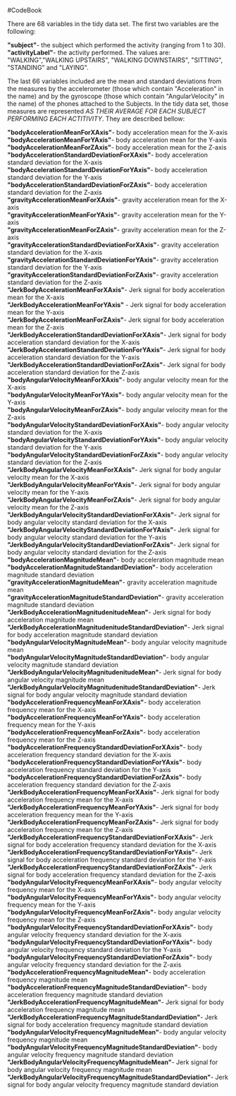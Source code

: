 #CodeBook

There are 68 variables in the tidy data set. The first two variables are the following:  

**"subject"**- the subject which performed the activity (ranging from 1 to 30).  
**"activityLabel"**- the activity performed. The values are:  "WALKING","WALKING UPSTAIRS", "WALKING DOWNSTAIRS", "SITTING", "STANDING" and "LAYING".
 

The last 66 variables included are the mean and standard deviations from the measures by the accelerometer (those which contain "Acceleration" in the name) and by the gyroscope (those which contain "AngularVelocity" in the name) of the phones attached to the Subjects. In the tidy data set, those measures are represented *AS THEIR AVERAGE FOR EACH SUBJECT PERFORMING EACH ACTITIVITY*. They are described bellow:
 
**"bodyAccelerationMeanForXAxis"**- body acceleration mean for the X-axis  
**"bodyAccelerationMeanForYAxis"**- body acceleration mean for the Y-axis  
**"bodyAccelerationMeanForZAxis"**- body acceleration mean for the Z-axis  
**"bodyAccelerationStandardDeviationForXAxis"**- body acceleration standard deviation for the X-axis  
**"bodyAccelerationStandardDeviationForYAxis"**- body acceleration standard deviation for the Y-axis  
**"bodyAccelerationStandardDeviationForZAxis"**- body acceleration standard deviation for the Z-axis  
**"gravityAccelerationMeanForXAxis"**- gravity acceleration mean for the X-axis  
**"gravityAccelerationMeanForYAxis"**- gravity acceleration mean for the Y-axis  
**"gravityAccelerationMeanForZAxis"**- gravity acceleration mean for the Z-axis  
**"gravityAccelerationStandardDeviationForXAxis"**- gravity acceleration standard deviation for the X-axis  
**"gravityAccelerationStandardDeviationForYAxis"**- gravity acceleration standard deviation for the Y-axis  
**"gravityAccelerationStandardDeviationForZAxis"**- gravity acceleration standard deviation for the Z-axis  
**"JerkBodyAccelerationMeanForXAxis"**- Jerk signal for body acceleration mean for the X-axis  
**"JerkBodyAccelerationMeanForYAxis"** - Jerk signal for body acceleration mean for the Y-axis  
**"JerkBodyAccelerationMeanForZAxis"**- Jerk signal for body acceleration mean for the Z-axis  
**"JerkBodyAccelerationStandardDeviationForXAxis"**- Jerk signal for body acceleration standard deviation for the X-axis  
**"JerkBodyAccelerationStandardDeviationForYAxis"**- Jerk signal for body acceleration standard deviation for the Y-axis  
**"JerkBodyAccelerationStandardDeviationForZAxis"**- Jerk signal for body acceleration standard deviation for the Z-axis  
**"bodyAngularVelocityMeanForXAxis"**- body angular velocity mean for the X-axis  
**"bodyAngularVelocityMeanForYAxis"**- body angular velocity mean for the Y-axis  
**"bodyAngularVelocityMeanForZAxis"**- body angular velocity mean for the Z-axis  
**"bodyAngularVelocityStandardDeviationForXAxis"**- body angular velocity standard deviation for the X-axis                
**"bodyAngularVelocityStandardDeviationForYAxis"**- body angular velocity standard deviation for the Y-axis  
**"bodyAngularVelocityStandardDeviationForZAxis"**- body angular velocity standard deviation for the Z-axis  
**"JerkBodyAngularVelocityMeanForXAxis"**- Jerk signal for body angular velocity mean for the X-axis  
**"JerkBodyAngularVelocityMeanForYAxis"**- Jerk signal for body angular velocity mean for the Y-axis  
**"JerkBodyAngularVelocityMeanForZAxis"**- Jerk signal for body angular velocity mean for the Z-axis  
**"JerkBodyAngularVelocityStandardDeviationForXAxis"**- Jerk signal for body angular velocity standard deviation for the X-axis  
**"JerkBodyAngularVelocityStandardDeviationForYAxis"**- Jerk signal for body angular velocity standard deviation for the Y-axis  
**"JerkBodyAngularVelocityStandardDeviationForZAxis"**- Jerk signal for body angular velocity standard deviation for the Z-axis  
**"bodyAccelerationMagnitudeMean"**- body acceleration magnitude mean  
**"bodyAccelerationMagnitudeStandardDeviation"**- body acceleration magnitude standard deviation  
**"gravityAccelerationMagnitudeMean"**- gravity acceleration magnitude mean  
**"gravityAccelerationMagnitudeStandardDeviation"**- gravity acceleration magnitude standard deviation  
**"JerkBodyAccelerationMagnitudenitudeMean"**- Jerk signal for body acceleration magnitude mean  
**"JerkBodyAccelerationMagnitudenitudeStandardDeviation"**- Jerk signal for body acceleration magnitude standard deviation  
**"bodyAngularVelocityMagnitudeMean"**- body angular velocity magnitude mean  
**"bodyAngularVelocityMagnitudeStandardDeviation"**- body angular velocity magnitude standard deviation  
**"JerkBodyAngularVelocityMagnitudenitudeMean"**- Jerk signal for body angular velocity magnitude mean  
**"JerkBodyAngularVelocityMagnitudenitudeStandardDeviation"**- Jerk signal for body angular velocity magnitude standard deviation  
**"bodyAccelerationFrequencyMeanForXAxis"**- body acceleration frequency mean for the X-axis  
**"bodyAccelerationFrequencyMeanForYAxis"**- body acceleration frequency mean for the Y-axis  
**"bodyAccelerationFrequencyMeanForZAxis"**- body acceleration frequency mean for the Z-axis  
**"bodyAccelerationFrequencyStandardDeviationForXAxis"**- body acceleration frequency standard deviation for the X-axis  
**"bodyAccelerationFrequencyStandardDeviationForYAxis"**- body acceleration frequency standard deviation for the Y-axis  
**"bodyAccelerationFrequencyStandardDeviationForZAxis"**- body acceleration frequency standard deviation for the Z-axis  
**"JerkBodyAccelerationFrequencyMeanForXAxis"**- Jerk signal for body acceleration frequency mean for the X-axis  
**"JerkBodyAccelerationFrequencyMeanForYAxis"**- Jerk signal for body acceleration frequency mean for the Y-axis  
**"JerkBodyAccelerationFrequencyMeanForZAxis"**- Jerk signal for body acceleration frequency mean for the Z-axis  
**"JerkBodyAccelerationFrequencyStandardDeviationForXAxis"**- Jerk signal for body acceleration frequency standard deviation for the X-axis  
**"JerkBodyAccelerationFrequencyStandardDeviationForYAxis"**- Jerk signal for body acceleration frequency standard deviation for the Y-axis  
**"JerkBodyAccelerationFrequencyStandardDeviationForZAxis"**- Jerk signal for body acceleration frequency standard deviation for the Z-axis  
**"bodyAngularVelocityFrequencyMeanForXAxis"**- body angular velocity frequency mean for the X-axis  
**"bodyAngularVelocityFrequencyMeanForYAxis"**- body angular velocity frequency mean for the Y-axis  
**"bodyAngularVelocityFrequencyMeanForZAxis"**- body angular velocity frequency mean for the Z-axis  
**"bodyAngularVelocityFrequencyStandardDeviationForXAxis"**- body angular velocity frequency standard deviation for the X-axis  
**"bodyAngularVelocityFrequencyStandardDeviationForYAxis"**- body angular velocity frequency standard deviation for the Y-axis  
**"bodyAngularVelocityFrequencyStandardDeviationForZAxis"**- body angular velocity frequency standard deviation for the Z-axis  
**"bodyAccelerationFrequencyMagnitudeMean"**- body acceleration frequency magnitude mean  
**"bodyAccelerationFrequencyMagnitudeStandardDeviation"**- body acceleration frequency magnitude standard deviation  
**"JerkBodyAccelerationFrequencyMagnitudeMean"**- Jerk signal for body acceleration frequency magnitude mean  
**"JerkBodyAccelerationFrequencyMagnitudeStandardDeviation"**- Jerk signal for body acceleration frequency magnitude standard deviation  
**"bodyAngularVelocityFrequencyMagnitudeMean"**- body angular velocity frequency magnitude mean  
**"bodyAngularVelocityFrequencyMagnitudeStandardDeviation"**- body angular velocity frequency magnitude standard deviation  
**"JerkBodyAngularVelocityFrequencyMagnitudeMean"**- Jerk signal for body angular velocity frequency magnitude mean  
**"JerkBodyAngularVelocityFrequencyMagnitudeStandardDeviation"**- Jerk signal for body angular velocity frequency magnitude standard deviation  


